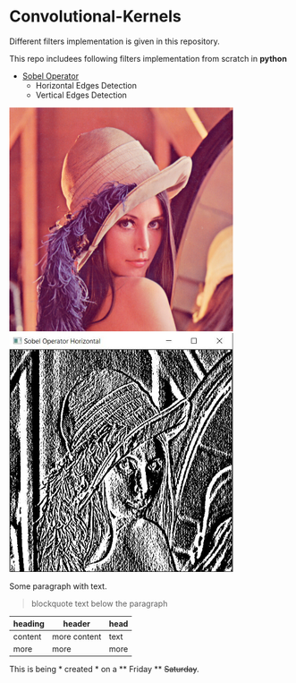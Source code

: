# Convolutional-Kernels
Different filters implementation is given in this repository.

This repo includees following filters implementation from scratch in **python**

- <a href="https://github.com/HasnainKhanNiazi/Convolutional-Kernels/blob/master/Sobel_Operator.py">Sobel Operator</a>
  - Horizontal Edges Detection
  - Vertical Edges Detection
 
 <p float="left">
  <img src="https://github.com/HasnainKhanNiazi/Convolutional-Kernels/blob/master/Images/Lenna.png" width="400" />
  <img src="https://github.com/HasnainKhanNiazi/Convolutional-Kernels/blob/master/Images/Sobel_Horizontal.JPG" width="400" />
</p>

Some paragraph with text.
> blockquote text below the paragraph

| heading | header | head |
| --- | --- | --- |
| content | more content | text |
| more | more | more |

This is being * created * on a ** Friday ** ~~Saturday~~.
